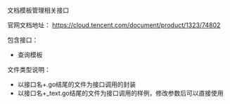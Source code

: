 文档模板管理相关接口 

官网文档地址：
https://cloud.tencent.com/document/product/1323/74802

包含接口：
- 查询模板

文件类型说明：
- 以接口名+.go结尾的文件为接口调用的封装
- 以接口名+_text.go结尾的文件为接口调用的样例，修改参数后可以直接使用